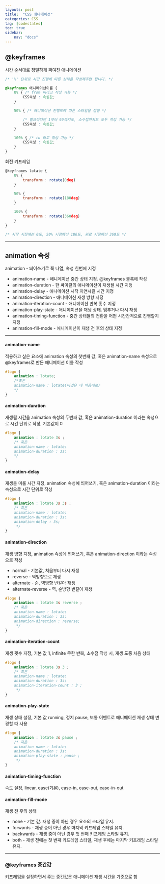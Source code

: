 ```yaml
---
layouts: post
title:  "CSS 애니메이션"
categories: CSS
tag: [codestates]
toc: true
sidebar:
    nav: "docs"
---
```


## @keyframes 

시간 순서대로 정밀하게 짜여진 애니메이션

```css
/* '%' 단위로 시간 진행에 따른 상태를 작성해주면 됩니다. */

@keyframes 애니메이션이름 {
	0% { /* from 이라고 작성 가능 */
		CSS속성 : 속성값; 
	}

	50% { /* 애니메이션 진행도에 따른 스타일을 설정 */

        /* 필요하다면 1부터 99까지도, 소수점까지도 모두 작성 가능 */
		CSS속성 : 속성값;
	}

	100% { /* to 라고 작성 가능 */
		CSS속성 : 속성값;
	}
}
```

회전 키프레임

```js
@keyframes lotate {
	0% {
		transform : rotate(0deg)
	}

	50% {
		transform : rotate(180deg)
	}

	100% {
		transform : rotate(360deg)
	}
}

/* 시작 시점에선 0도, 50% 시점에선 180도, 완료 시점에선 360도 */
```

---

## animation 속성

animation - 띄어쓰기로 쭉 나열, 속성 한번에 지정

- animation-name - 애니메이션 중간 상태 지정. @keyframes 블록에 작성
- animation-duration - 한 싸이클의 애니메이션이 재생될 시간 지정
- animation-delay - 애니메이션 시작 지연시킬 시간 지정
- animation-direction - 애니메이션 재생 방향 지정
- animation-iteration-count - 애니메이션 반복 횟수 지정
- animation-play-state - 애니메이션을 재생 상태. 멈추거나 다시 재생
- animation-timing-function - 중간 상태들의 전환을 어떤 시간간격으로 진행할지 지정
- animation-fill-mode - 애니메이션이 재생 전 후의 상태 지정

---

#### animation-name

적용하고 싶은 요소에 animation 속성의 첫번째 값, 혹은 animation-name 속성으로 @keyframes로 만든 애니메이션 이름 작성

```css
#logo {
	animation : lotate;
    /*혹은 
    animation-name : lotate(이것은 내 마음대로)
    */
}
```

#### animation-duration

재생될 시간을 animation 속성의 두번째 값, 혹은 animation-duration 이라는 속성으로 시간 단위로 작성, 기본값이 0

```css
#logo {
	animation : lotate 3s ;
    /* 혹은
    animation-name : lotate;
	animation-duration : 3s; 
    */
}
```

#### animation-delay

재생을 미룰 시간 지정, animation 속성에 띄어쓰기, 혹은 animation-duration 이라는 속성으로 시간 단위로 작성

```css
#logo {
	animation : lotate 3s 3s ;
    /* 혹은
    animation-name : lotate;
	animation-duration : 3s;
	animation-delay : 3s;
     */
}
```

#### animation-direction

재생 방향 지정, animation 속성에 띄어쓰기, 혹은 animation-direction 이라는 속성으로 작성

- normal - 기본값, 처음부터 다시 재생
- reverse - 역방향으로 재생
- alternate - 순, 역방향 번갈아 재생
- alternate-reverse - 역, 순방향 번갈아 재생

```css
#logo {
	animation : lotate 3s reverse ;
    /* 혹은
    animation-name : lotate;
	animation-duration : 3s;
	animation-direction : reverse;
     */
}
```

#### animation-iteration-count

재생 횟수 지정, 기본 값 1, infinite 무한 반복, 소수점 작성 시, 재생 도중 처음 상태

```css
#logo {
	animation : lotate 3s 3 ;
    /* 혹은
    animation-name : lotate;
	animation-duration : 3s;
	animation-iteration-count : 3 ;
     */
}
```

#### animation-play-state

재생 상태 설정, 기본 값 running, 정지 pause, 보통 이벤트로 애니메이션 재생 상태 변경할 때 사용

```css
#logo {
	animation : lotate 3s pause ;
    /* 혹은
    animation-name : lotate;
	animation-duration : 3s;
	animation-play-state : pause ;
     */
}
```

#### animation-timing-function

속도 설정, linear, ease(기본), ease-in, ease-out, ease-in-out

#### animation-fill-mode

재생 전 후의 상태

- none - 기본 값. 재생 중이 아닌 경우 요소의 스타일 유지.
- forwards - 재생 중이 아닌 경우 마지막 키프레임 스타일 유지.
- backwards - 재생 중이 아닌 경우 첫 번째 키프레임 스타일 유지.
- both - 재생 전에는 첫 번째 키프레임 스타일, 재생 후에는 마지막 키프레임 스타일 유지.

---

### @keyframes 중간값

키프레임을 설정하면서 주는 중간값은 애니메이션 재생 시간을 기준으로 함

